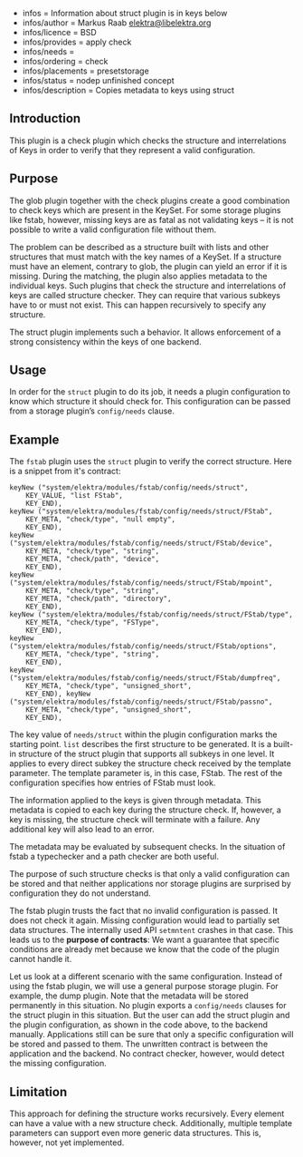 - infos = Information about struct plugin is in keys below
- infos/author = Markus Raab <elektra@libelektra.org>
- infos/licence = BSD
- infos/provides = apply check
- infos/needs =
- infos/ordering = check
- infos/placements = presetstorage
- infos/status = nodep unfinished concept
- infos/description = Copies metadata to keys using struct

## Introduction

This plugin is a check plugin which checks the structure and
interrelations of Keys in order to verify that they represent a valid
configuration.

## Purpose

The glob plugin together with the check plugins create a good combination
to check keys which are present in the KeySet. For some storage plugins
like fstab, however, missing keys are as fatal as not validating keys
– it is not possible to write a valid configuration file without them.

The problem can be described as a structure built with lists and
other structures that must match with the key names of a KeySet. If a
structure must have an element, contrary to glob, the plugin can yield
an error if it is missing. During the matching, the plugin also applies
metadata to the individual keys. Such plugins that check the structure and
interrelations of keys are called structure checker. They can require that
various subkeys have to or must not exist. This can happen recursively
to specify any structure.

The struct plugin implements such a behavior. It allows enforcement of
a strong consistency within the keys of one backend.

## Usage

In order for the `struct` plugin to do its job, it needs a plugin
configuration to know which structure it should check for. This
configuration can be passed from a storage plugin’s `config/needs`
clause.

## Example

The `fstab` plugin uses the `struct` plugin to verify the correct
structure. Here is a snippet from it's contract:

    keyNew ("system/elektra/modules/fstab/config/needs/struct",
        KEY_VALUE, "list FStab",
        KEY_END),
    keyNew ("system/elektra/modules/fstab/config/needs/struct/FStab",
        KEY_META, "check/type", "null empty",
        KEY_END),
    keyNew ("system/elektra/modules/fstab/config/needs/struct/FStab/device",
        KEY_META, "check/type", "string",
        KEY_META, "check/path", "device",
        KEY_END),
    keyNew ("system/elektra/modules/fstab/config/needs/struct/FStab/mpoint",
        KEY_META, "check/type", "string",
        KEY_META, "check/path", "directory",
        KEY_END),
    keyNew ("system/elektra/modules/fstab/config/needs/struct/FStab/type",
        KEY_META, "check/type", "FSType",
        KEY_END),
    keyNew ("system/elektra/modules/fstab/config/needs/struct/FStab/options",
        KEY_META, "check/type", "string",
        KEY_END),
    keyNew ("system/elektra/modules/fstab/config/needs/struct/FStab/dumpfreq",
        KEY_META, "check/type", "unsigned_short",
        KEY_END), keyNew ("system/elektra/modules/fstab/config/needs/struct/FStab/passno",
        KEY_META, "check/type", "unsigned_short",
        KEY_END),

The key value of `needs/struct` within the plugin configuration marks the
starting point. `list` describes the first structure to be generated. It
is a built-in structure of the struct plugin that supports all subkeys
in one level. It applies to every direct subkey the structure check
received by the template parameter. The template parameter is, in this
case, FStab. The rest of the configuration specifies how entries of
FStab must look.

The information applied to the keys is given through metadata. This
metadata is copied to each key during the structure check. If, however, a
key is missing, the structure check will terminate with a failure. Any
additional key will also lead to an error.

The metadata may be evaluated by subsequent checks. In the situation of
fstab a typechecker and a path checker are both useful.

The purpose of such structure checks is that only a valid
configuration can be stored and that neither applications nor storage
plugins are surprised by configuration they do not understand.

The fstab plugin trusts the fact that no invalid configuration is
passed.
It does not check it again.
Missing configuration would lead to partially set data structures.
The internally used API `setmntent` crashes in that case.
This leads us to the **purpose of contracts**:
We want a guarantee that specific conditions are already met
because we know that the code of the plugin cannot handle it.

Let us look at a different scenario with the same configuration.
Instead of using the fstab plugin, we will use a general purpose
storage plugin. For example, the dump plugin.
Note that the metadata will be stored permanently in this situation.
No plugin exports a `config/needs` clauses for the struct plugin
in this situation.
But the user can add the struct plugin and the plugin
configuration, as shown in the code above,
to the backend manually.
Applications still can be sure that only a specific
configuration will be stored and passed to them.
The unwritten contract is between the application and the backend.
No contract checker, however, would detect the missing configuration.

## Limitation

This approach for defining the structure works recursively. Every
element can have a value with a new structure check.
 Additionally, multiple template parameters
can support
even more generic data structures.
This is, however, not yet implemented.

